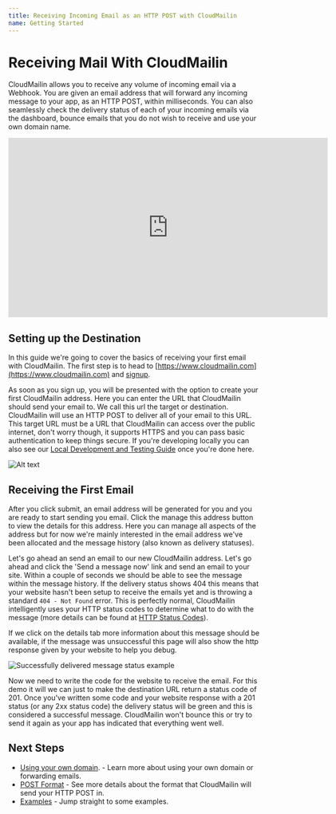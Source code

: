 ```yaml
---
title: Receiving Incoming Email as an HTTP POST with CloudMailin
name: Getting Started
---
```


# Receiving Mail With CloudMailin
CloudMailin allows you to receive any volume of incoming email via a Webhook. You are given an email address that will forward any incoming message to your app, as an HTTP POST, within milliseconds. You can also seamlessly check the delivery status of each of your incoming emails via the dashboard, bounce emails that you do not wish to receive and use your own domain name.

<iframe src="https://player.vimeo.com/video/37971504" width="640" height="360" frameborder="0" webkitAllowFullScreen mozallowfullscreen allowFullScreen></iframe>

## Setting up the Destination

In this guide we're going to cover the basics of receiving your first email with CloudMailin. The first step is to head to [https://www.cloudmailin.com](https://www.cloudmailin.com) and [signup](https://www.cloudmailin.com/plans).

As soon as you sign up, you will be presented with the option to create your first CloudMailin address. Here you can enter the URL that CloudMailin should send your email to. We call this url the target or destination. CloudMailin will use an HTTP POST to deliver all of your email to this URL. This target URL must be a URL that CloudMailin can access over the public internet, don't worry though, it supports HTTPS and you can pass basic authentication to keep things secure. If you're developing locally you can also see our [Local Development and Testing Guide](/receiving_email/localhost_debugger) once you're done here.

![Alt text](/assets/images/target.png)

## Receiving the First Email

After you click submit, an email address will be generated for you and you are ready to start sending you email. Click the manage this address button to view the details for this address. Here you can manage all aspects of the address but for now we're mainly interested in the email address we've been allocated and the message history (also known as delivery statuses).

Let's go ahead an send an email to our new CloudMailin address. Let's go ahead and click the 'Send a message now' link and send an email to your site. Within a couple of seconds we should be able to see the message within the message history. If the delivery status shows 404 this means that your website hasn't been setup to receive the emails yet and is throwing a standard `404 - Not Found` error. This is perfectly normal, CloudMailin intelligently uses your HTTP status codes to determine what to do with the message (more details can be found at [HTTP Status Codes](/receiving_email/http_status_codes/)).

If we click on the details tab more information about this message should be available, if the message was unsuccessful this page will also show the http response given by your website to help you debug.

![Successfully delivered message status example](/assets/images/200.png)

Now we need to write the code for the website to receive the email. For this demo it will we can just to make the destination URL return a status code of 201. Once you've written some code and your website response with a 201 status (or any 2xx status code) the delivery status will be green and this is considered a successful message. CloudMailin won't bounce this or try to send it again as your app has indicated that everything went well.

## Next Steps
  * [Using your own domain](/receiving_email/forwarding_and_custom_domains/). - Learn more about using your own domain or forwarding emails.
  * [POST Format](/http_post_formats/) - See more details about the format that CloudMailin will send your HTTP POST in.
  * [Examples](/receiving_email/examples/) - Jump straight to some examples.
